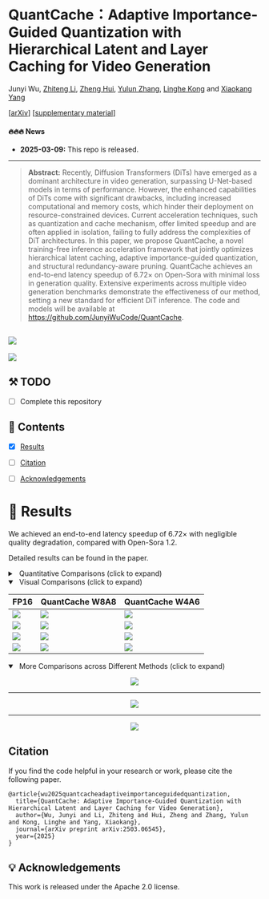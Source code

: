 # QuantCache：Adaptive Importance-Guided Quantization with Hierarchical Latent and Layer Caching for Video Generation

Junyi Wu, [Zhiteng Li](https://zhitengli.github.io), [Zheng Hui](https://zheng222.github.io/), [Yulun Zhang](http://yulunzhang.com/), [Linghe Kong](https://www.cs.sjtu.edu.cn/~linghe.kong/) and [Xiaokang Yang](https://scholar.google.com/citations?user=yDEavdMAAAAJ)

[[arXiv](
)] [[supplementary material]()]




#### 🔥🔥🔥 News

- **2025-03-09:** This repo is released.

---

> **Abstract:** Recently, Diffusion Transformers (DiTs) have emerged as a dominant architecture in video generation, surpassing U-Net-based models in terms of performance. However, the enhanced capabilities of DiTs come with significant drawbacks, including increased computational and memory costs, which hinder their deployment on resource-constrained devices. Current acceleration techniques, such as quantization and cache mechanism, offer limited speedup and are often applied in isolation, failing to fully address the complexities of DiT architectures. In this paper, we propose QuantCache, a novel training-free inference acceleration framework that jointly optimizes hierarchical latent caching, adaptive importance-guided quantization, and structural redundancy-aware pruning. QuantCache achieves an end-to-end latency speedup of 6.72× on Open-Sora with minimal loss in generation quality. Extensive experiments across multiple video generation benchmarks demonstrate the effectiveness of our method, setting a new standard for efficient DiT inference. The code and models will be available at https://github.com/JunyiWuCode/QuantCache.

![](assets/figs/overview.png)
---
![](assets/figs/fig1.png)
## ⚒️ TODO
 
* [ ] Complete this repository

## 🔗 Contents

- [X] [Results](#results)
- [ ] [Citation](#citation)
- [ ] [Acknowledgements](#-acknowledgements)



# <a name="results"></a>🔎 Results

We achieved an end-to-end latency speedup of 6.72× with negligible quality degradation, compared with Open-Sora 1.2. 

Detailed results can be found in the paper.

<details>
<summary>&ensp;Quantitative Comparisons (click to expand) </summary>
<li> Performance comparison of various methods on VBench, Table 1 from the main paper. 
 
<p align="center">
<img src="assets/figs/table_1.png" >
</p>
</li>
<li> Performance comparison of various methods on CLIP and Dover, Table 2 from the main paper. 
<p align="center">
<img src="assets/figs/table_2.png" >
</p>
</li>
</details>

<details open>
<summary>&ensp;Visual Comparisons (click to expand) </summary>

|FP16|QuantCache W8A8|QuantCache W4A6|
|---|---|---|
|[<img src="assets/video/OpenSora/sample_0000.gif" width="">]()|[<img src="assets/video/QuantCache/sample_0000_w8a8.gif" width="">]()|[<img src="assets/video/QuantCache/sample_0000.gif" width="">]()|
|[<img src="assets/video/OpenSora/sample_0001.gif" width="">]()|[<img src="assets/video/QuantCache/sample_0001_w8a8.gif" width="">]()|[<img src="assets/video/QuantCache/sample_0001.gif" width="">]()|
|[<img src="assets/video/OpenSora/sample_0009.gif" width="">]()|[<img src="assets/video/QuantCache/sample_0009_w8a8.gif" width="">]()|[<img src="assets/video/QuantCache/sample_0009.gif" width="">]()|
|[<img src="assets/video/OpenSora/sample_0007.gif" width="">]()|[<img src="assets/video/QuantCache/sample_0007_w8a8.gif" width="">]()|[<img src="assets/video/QuantCache/sample_0007.gif" width="">]()|


</details>

<details open>
<summary>&ensp;More Comparisons across Different Methods (click to expand) </summary>
<p align="center">
<img src="assets/figs/results_pic_0.png" >
</p>
 
---
 
<p align="center">
<img src="assets/figs/results_pic_2.png" >
</p>

---

<p align="center">
<img src="assets/figs/results_pic_1.png" >
</p>


</details>


## Citation

If you find the code helpful in your research or work, please cite the following paper.

```
@article{wu2025quantcacheadaptiveimportanceguidedquantization,
  title={QuantCache: Adaptive Importance-Guided Quantization with Hierarchical Latent and Layer Caching for Video Generation},
  author={Wu, Junyi and Li, Zhiteng and Hui, Zheng and Zhang, Yulun and Kong, Linghe and Yang, Xiaokang},
  journal={arXiv preprint arXiv:2503.06545},
  year={2025}
}
```

## 💡 Acknowledgements

This work is released under the Apache 2.0 license.


